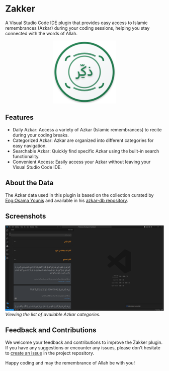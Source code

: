 <!-- Plugin description -->
# Zakker

A Visual Studio Code IDE plugin that provides easy access to Islamic remembrances (Azkar) during your coding sessions, helping you stay connected with the words of Allah.

<p align="center">
    <img width="200" src="./media/icon.png"  alt="Zakker Plugin Icon"/>
</p>

## Features

- Daily Azkar: Access a variety of Azkar (Islamic remembrances) to recite during your coding breaks.
- Categorized Azkar: Azkar are organized into different categories for easy navigation.
- Searchable Azkar: Quickly find specific Azkar using the built-in search functionality.
- Convenient Access: Easily access your Azkar without leaving your Visual Studio Code IDE.

## About the Data

The Azkar data used in this plugin is based on the collection curated by [Eng:Osama Younis](https://github.com/osamayy) and available in his [azkar-db repository](https://github.com/osamayy/azkar-db).

## Screenshots

![Screenshot](./media/screenshot.png)
_Viewing the list of available Azkar categories._


## Feedback and Contributions

We welcome your feedback and contributions to improve the Zakker plugin. If you have any suggestions or encounter any issues, please don't hesitate to [create an issue](https://github.com/hadywalied/Zakker-vscode/issues/new) in the project repository.

Happy coding and may the remembrance of Allah be with you!

<!-- Plugin description end -->
